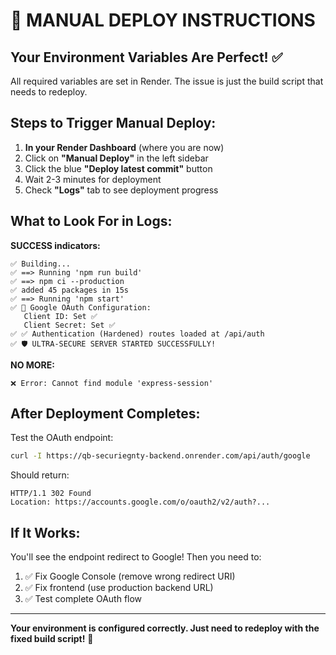 # 🚀 MANUAL DEPLOY INSTRUCTIONS

## Your Environment Variables Are Perfect! ✅

All required variables are set in Render. The issue is just the build script that needs to redeploy.

## Steps to Trigger Manual Deploy:

1. **In your Render Dashboard** (where you are now)
2. Click on **"Manual Deploy"** in the left sidebar
3. Click the blue **"Deploy latest commit"** button
4. Wait 2-3 minutes for deployment
5. Check **"Logs"** tab to see deployment progress

## What to Look For in Logs:

**SUCCESS indicators:**
```
✅ Building...
✅ ==> Running 'npm run build'
✅ ==> npm ci --production
✅ added 45 packages in 15s
✅ ==> Running 'npm start'
✅ 🔐 Google OAuth Configuration:
   Client ID: Set ✅
   Client Secret: Set ✅
✅ ✅ Authentication (Hardened) routes loaded at /api/auth
✅ 🛡️ ULTRA-SECURE SERVER STARTED SUCCESSFULLY!
```

**NO MORE:**
```
❌ Error: Cannot find module 'express-session'
```

## After Deployment Completes:

Test the OAuth endpoint:
```bash
curl -I https://qb-securiegnty-backend.onrender.com/api/auth/google
```

Should return:
```
HTTP/1.1 302 Found
Location: https://accounts.google.com/o/oauth2/v2/auth?...
```

## If It Works:

You'll see the endpoint redirect to Google! Then you need to:
1. ✅ Fix Google Console (remove wrong redirect URI)
2. ✅ Fix frontend (use production backend URL)
3. ✅ Test complete OAuth flow

---

**Your environment is configured correctly. Just need to redeploy with the fixed build script!** 🚀
